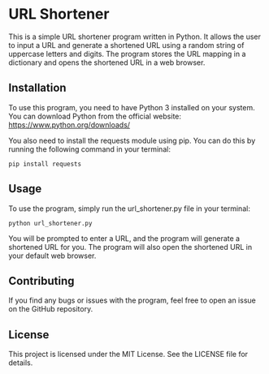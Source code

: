 <h1>URL Shortener</h1>

<p>This is a simple URL shortener program written in Python. It allows the user to input a URL and generate a shortened URL using a random string of uppercase letters and digits. The program stores the URL mapping in a dictionary and opens the shortened URL in a web browser.</p>

<h2>Installation</h2>

<p>To use this program, you need to have Python 3 installed on your system. You can download Python from the official website: <a href="https://www.python.org/downloads/">https://www.python.org/downloads/</a></p>

<p>You also need to install the requests module using pip. You can do this by running the following command in your terminal:</p>

<pre><code>pip install requests</code></pre>

<h2>Usage</h2>

<p>To use the program, simply run the url_shortener.py file in your terminal:</p>

<pre><code>python url_shortener.py</code></pre>

<p>You will be prompted to enter a URL, and the program will generate a shortened URL for you. The program will also open the shortened URL in your default web browser.</p>

<h2>Contributing</h2>

<p>If you find any bugs or issues with the program, feel free to open an issue on the GitHub repository.</p>

<h2>License</h2>

<p>This project is licensed under the MIT License. See the LICENSE file for details.</p>
